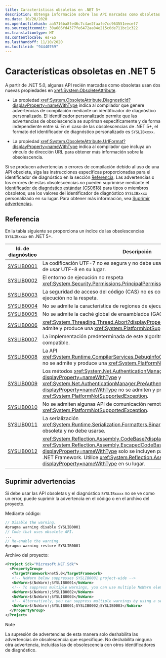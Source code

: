 ```yaml
---
title: Características obsoletas en .NET 5+
description: Obtenga información sobre las API marcadas como obsoletas en .NET 5.0 y versiones posteriores que generan advertencias del compilador SYSLIB.
ms.date: 10/20/2020
ms.openlocfilehash: aa5716ba8fe46c7c4ae2faafe7cc963551eecef7
ms.sourcegitcommit: 30a686fd4377fe6472aa04e215c0de711bc1c322
ms.translationtype: HT
ms.contentlocale: es-ES
ms.lasthandoff: 11/10/2020
ms.locfileid: "94440769"
---
```

# <a name="obsolete-features-in-net-5"></a>Características obsoletas en .NET 5

A partir de .NET 5.0, algunas API recién marcadas como obsoletas usan dos nuevas propiedades en <xref:System.ObsoleteAttribute>.

- La propiedad <xref:System.ObsoleteAttribute.DiagnosticId?displayProperty=nameWithType> indica al compilador que genere advertencias de compilación mediante un identificador de diagnóstico personalizado. El identificador personalizado permite que las advertencias de obsolescencia se supriman específicamente y de forma independiente entre sí. En el caso de las obsolescencias de .NET 5+, el formato del identificador de diagnóstico personalizado es `SYSLIBxxxx`.

- La propiedad <xref:System.ObsoleteAttribute.UrlFormat?displayProperty=nameWithType> indica al compilador que incluya un vínculo de dirección URL para obtener más información sobre la obsolescencia.

Si se producen advertencias o errores de compilación debido al uso de una API obsoleta, siga las instrucciones específicas proporcionadas para el identificador de diagnóstico en la sección [Referencia](#reference). Las advertencias o los errores de estas obsolescencias *no* pueden suprimirse mediante el [identificador de diagnóstico estándar (CS0618)](../../csharp/language-reference/compiler-messages/cs0618.md) para tipos o miembros obsoletos; use los valores del identificador de diagnóstico `SYSLIBxxxx` personalizado en su lugar. Para obtener más información, vea [Suprimir advertencias](#suppress-warnings).

## <a name="reference"></a>Referencia

En la tabla siguiente se proporciona un índice de las obsolescencias `SYSLIBxxxx` en .NET 5+.

| Id. de diagnóstico | Descripción |
| - | - |
| [SYSLIB0001](syslib0001.md) | La codificación UTF-7 no es segura y no debe usarse. Considere la posibilidad de usar UTF-8 en su lugar. |
| [SYSLIB0002](syslib0002.md) | El entorno de ejecución no respeta <xref:System.Security.Permissions.PrincipalPermissionAttribute> y no debe usarse. |
| [SYSLIB0003](syslib0003.md) | La seguridad de acceso del código (CAS) no es compatible o el entorno de ejecución no la respeta. |
| [SYSLIB0004](syslib0004.md) | No se admite la característica de regiones de ejecución restringidas (CER). |
| [SYSLIB0005](syslib0005.md) | No se admite la caché global de ensamblados (GAC). |
| [SYSLIB0006](syslib0006.md) | <xref:System.Threading.Thread.Abort?displayProperty=nameWithType> no se admite y produce una <xref:System.PlatformNotSupportedException>. |
| [SYSLIB0007](syslib0007.md) | La implementación predeterminada de este algoritmo de criptografía no es compatible. |
| [SYSLIB0008](syslib0008.md) | La API <xref:System.Runtime.CompilerServices.DebugInfoGenerator.CreatePdbGenerator> no se admite y produce una <xref:System.PlatformNotSupportedException>. |
| [SYSLIB0009](syslib0009.md) | Los métodos <xref:System.Net.AuthenticationManager.Authenticate%2A?displayProperty=nameWithType> y <xref:System.Net.AuthenticationManager.PreAuthenticate%2A?displayProperty=nameWithType> no se admiten y producen una <xref:System.PlatformNotSupportedException>. |
| [SYSLIB0010](syslib0010.md) | No se admiten algunas API de comunicación remota y producen una <xref:System.PlatformNotSupportedException>. |
| [SYSLIB0011](syslib0011.md) | La serialización <xref:System.Runtime.Serialization.Formatters.Binary.BinaryFormatter> está obsoleta y no debe usarse. |
| [SYSLIB0012](syslib0012.md) | <xref:System.Reflection.Assembly.CodeBase?displayProperty=nameWithType> y <xref:System.Reflection.Assembly.EscapedCodeBase?displayProperty=nameWithType> solo se incluyen para la compatibilidad con .NET Framework. Utilice <xref:System.Reflection.Assembly.Location?displayProperty=nameWithType> en su lugar. |

## <a name="suppress-warnings"></a>Suprimir advertencias

Si debe usar las API obsoletas y el diagnóstico `SYSLIBxxxx` no se ve como un error, puede suprimir la advertencia en el código o en el archivo del proyecto.

Mediante código:

```csharp
// Disable the warning.
#pragma warning disable SYSLIB0001
// Code that uses obsolete API.
...
// Re-enable the warning.
#pragma warning restore SYSLIB0001
```

Archivo del proyecto:

```xml
<Project Sdk="Microsoft.NET.Sdk">
  <PropertyGroup>
   <TargetFramework>net5.0</TargetFramework>
   <!-- NoWarn below suppresses SYSLIB0001 project-wide -->
   <NoWarn>$(NoWarn);SYSLIB0001</NoWarn>
   <!-- To suppress multiple warnings, you can use multiple NoWarn elements -->
   <NoWarn>$(NoWarn);SYSLIB0002</NoWarn>
   <NoWarn>$(NoWarn);SYSLIB0003</NoWarn>
   <!-- Alternatively, you can suppress multiple warnings by using a semicolon-delimited list -->
   <NoWarn>$(NoWarn);SYSLIB0001;SYSLIB0002;SYSLIB0003</NoWarn>
  </PropertyGroup>
</Project>
```

> [!NOTE]
> La supresión de advertencias de esta manera solo deshabilita las advertencias de obsolescencia que especifique. No deshabilita ninguna otra advertencia, incluidas las de obsolescencia con otros identificadores de diagnóstico.
